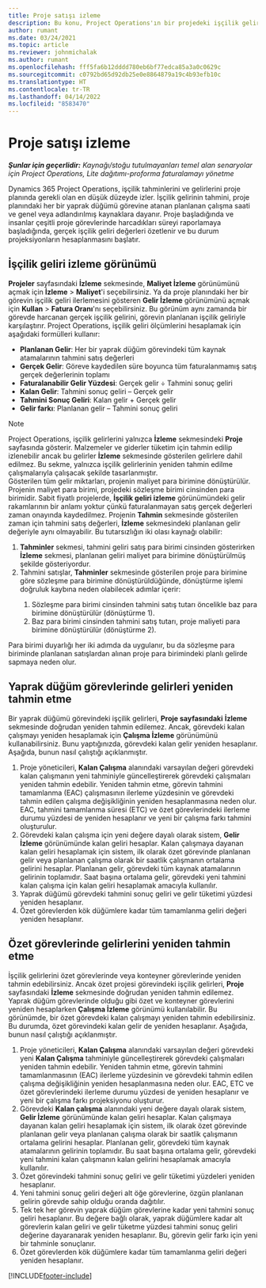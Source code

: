 ```yaml
---
title: Proje satışı izleme
description: Bu konu, Project Operations'ın bir projedeki işçilik gelirine ilişkin ilerlemeyi nasıl izlediği hakkında bilgiler sağlar.
author: rumant
ms.date: 03/24/2021
ms.topic: article
ms.reviewer: johnmichalak
ms.author: rumant
ms.openlocfilehash: fff5fa6b12dddd780eb6bf77edca85a3a0c0629c
ms.sourcegitcommit: c0792bd65d92db25e0e8864879a19c4b93efb10c
ms.translationtype: HT
ms.contentlocale: tr-TR
ms.lasthandoff: 04/14/2022
ms.locfileid: "8583470"
---
```

# <a name="project-sales-tracking"></a>Proje satışı izleme

_**Şunlar için geçerlidir:** Kaynağı/stoğu tutulmayanları temel alan senaryolar için Project Operations, Lite dağıtımı-proforma faturalamayı yönetme_

Dynamics 365 Project Operations, işçilik tahminlerini ve gelirlerini proje planında gerekli olan en düşük düzeyde izler. İşçilik gelirinin tahmini, proje planındaki her bir yaprak düğümü görevine atanan planlanan çalışma saati ve genel veya adlandırılmış kaynaklara dayanır. Proje başladığında ve insanlar çeşitli proje görevlerinde harcadıkları süreyi raporlamaya başladığında, gerçek işçilik geliri değerleri özetlenir ve bu durum projeksiyonların hesaplanmasını başlatır.

## <a name="labor-revenue-tracking-view"></a>İşçilik geliri izleme görünümü

**Projeler** sayfasındaki **İzleme** sekmesinde, **Maliyet İzleme** görünümünü açmak için **İzleme** > **Maliyet**'i seçebilirsiniz. Ya da proje planındaki her bir görevin işçilik geliri ilerlemesini gösteren **Gelir İzleme** görünümünü açmak için **Kullan** > **Fatura Oranı**'nı seçebilirsiniz. Bu görünüm aynı zamanda bir görevde harcanan gerçek işçilik gelirini, görevin planlanan işçilik geliriyle karşılaştırır. Project Operations, işçilik geliri ölçümlerini hesaplamak için aşağıdaki formülleri kullanır:

- **Planlanan Gelir**: Her bir yaprak düğüm görevindeki tüm kaynak atamalarının tahmini satış değerleri
- **Gerçek Gelir**: Göreve kaydedilen süre boyunca tüm faturalanmamış satış gerçek değerlerinin toplamı
- **Faturalanabilir Gelir Yüzdesi**: Gerçek gelir ÷ Tahmini sonuç geliri
- **Kalan Gelir**: Tahmini sonuç geliri – Gerçek gelir
- **Tahmini Sonuç Geliri**: Kalan gelir + Gerçek gelir
- **Gelir farkı**: Planlanan gelir – Tahmini sonuç geliri


> [!NOTE]
> Project Operations, işçilik gelirlerini yalnızca **İzleme** sekmesindeki **Proje** sayfasında gösterir. Malzemeler ve giderler tüketim için tahmin edilip izlenebilir ancak bu gelirler **İzleme** sekmesinde gösterilen gelirlere dahil edilmez. Bu sekme, yalnızca işçilik gelirlerinin yeniden tahmin edilme çalışmalarıyla çalışacak şekilde tasarlanmıştır.  
> Gösterilen tüm gelir miktarları, projenin maliyet para birimine dönüştürülür. Projenin maliyet para birimi, projedeki sözleşme birimi cinsinden para birimidir. Sabit fiyatlı projelerde, **İşçilik geliri izleme** görünümündeki gelir rakamlarının bir anlamı yoktur çünkü faturalanmayan satış gerçek değerleri zaman onayında kaydedilmez.
> Projenin **Tahmin** sekmesinde gösterilen zaman için tahmini satış değerleri, **İzleme** sekmesindeki planlanan gelir değeriyle aynı olmayabilir. Bu tutarsızlığın iki olası kaynağı olabilir:
><ol>
   ><li> <b>Tahminler</b> sekmesi, tahmini geliri satış para birimi cinsinden gösterirken <b>İzleme</b> sekmesi, planlanan geliri maliyet para birimine dönüştürülmüş şekilde gösteriyordur. </li>
   ><li> Tahmini satışlar, <b>Tahminler</b> sekmesinde gösterilen proje para birimine göre sözleşme para birimine dönüştürüldüğünde, dönüştürme işlemi doğruluk kaybına neden olabilecek adımlar içerir: </li>
><ol>
><li> Sözleşme para birimi cinsinden tahmini satış tutarı öncelikle baz para birimine dönüştürülür (dönüştürme 1).</li>
><li> Baz para birimi cinsinden tahmini satış tutarı, proje maliyeti para birimine dönüştürülür (dönüştürme 2). </li>
></ol>
></ol>
> Para birimi duyarlığı her iki adımda da uygulanır, bu da sözleşme para biriminde planlanan satışlardan alınan proje para birimindeki planlı gelirde sapmaya neden olur.
   

## <a name="reprojecting-revenues-on-leaf-node-tasks"></a>Yaprak düğüm görevlerinde gelirleri yeniden tahmin etme

Bir yaprak düğümü görevindeki işçilik gelirleri, **Proje sayfasındaki** **İzleme** sekmesinde doğrudan yeniden tahmin edilemez. Ancak, görevdeki kalan çalışmayı yeniden hesaplamak için **Çalışma İzleme** görünümünü kullanabilirsiniz. Bunu yaptığınızda, görevdeki kalan gelir yeniden hesaplanır. Aşağıda, bunun nasıl çalıştığı açıklanmıştır.

1. Proje yöneticileri, **Kalan Çalışma** alanındaki varsayılan değeri görevdeki kalan çalışmanın yeni tahminiyle güncelleştirerek görevdeki çalışmaları yeniden tahmin edebilir. Yeniden tahmin etme, görevin tahmini tamamlanma (EAC) çalışmasının ilerleme yüzdesinin ve görevdeki tahmin edilen çalışma değişikliğinin yeniden hesaplanmasına neden olur. EAC, tahmini tamamlanma süresi (ETC) ve özet görevlerindeki ilerleme durumu yüzdesi de yeniden hesaplanır ve yeni bir çalışma farkı tahmini oluşturulur.
2. Görevdeki kalan çalışma için yeni değere dayalı olarak sistem, **Gelir İzleme** görünümünde kalan geliri hesaplar. Kalan çalışmaya dayanan kalan geliri hesaplamak için sistem, ilk olarak özet görevinde planlanan gelir veya planlanan çalışma olarak bir saatlik çalışmanın ortalama gelirini hesaplar. Planlanan gelir, görevdeki tüm kaynak atamalarının gelirinin toplamıdır. Saat başına ortalama gelir, görevdeki yeni tahmini kalan çalışma için kalan geliri hesaplamak amacıyla kullanılır.
3. Yaprak düğümü görevdeki tahmini sonuç geliri ve gelir tüketimi yüzdesi yeniden hesaplanır.
4. Özet görevlerden kök düğümlere kadar tüm tamamlanma geliri değeri yeniden hesaplanır.

## <a name="reprojecting-revenues-on-summary-tasks"></a>Özet görevlerinde gelirlerini yeniden tahmin etme

İşçilik gelirlerini özet görevlerinde veya konteyner görevlerinde yeniden tahmin edebilirsiniz. Ancak özet projesi görevindeki işçilik gelirleri, **Proje** sayfasındaki **İzleme** sekmesinde doğrudan yeniden tahmin edilemez. Yaprak düğüm görevlerinde olduğu gibi özet ve konteyner görevlerini yeniden hesaplarken **Çalışma İzleme** görünümü kullanılabilir. Bu görünümde, bir özet görevdeki kalan çalışmayı yeniden tahmin edebilirsiniz. Bu durumda, özet görevindeki kalan gelir de yeniden hesaplanır. Aşağıda, bunun nasıl çalıştığı açıklanmıştır.

1. Proje yöneticileri, **Kalan Çalışma** alanındaki varsayılan değeri görevdeki yeni **Kalan Çalışma** tahminiyle güncelleştirerek görevdeki çalışmaları yeniden tahmin edebilir. Yeniden tahmin etme, görevin tahmini tamamlanmasının (EAC) ilerleme yüzdesinin ve görevdeki tahmin edilen çalışma değişikliğinin yeniden hesaplanmasına neden olur. EAC, ETC ve özet görevlerindeki ilerleme durumu yüzdesi de yeniden hesaplanır ve yeni bir çalışma farkı projeksiyonu oluşturur.
2. Görevdeki **Kalan çalışma** alanındaki yeni değere dayalı olarak sistem, **Gelir İzleme** görünümünde kalan geliri hesaplar. Kalan çalışmaya dayanan kalan geliri hesaplamak için sistem, ilk olarak özet görevinde planlanan gelir veya planlanan çalışma olarak bir saatlik çalışmanın ortalama gelirini hesaplar. Planlanan gelir, görevdeki tüm kaynak atamalarının gelirinin toplamıdır. Bu saat başına ortalama gelir, görevdeki yeni tahmini kalan çalışmanın kalan gelirini hesaplamak amacıyla kullanılır.
3. Özet görevindeki tahmini sonuç geliri ve gelir tüketimi yüzdeleri yeniden hesaplanır.
4. Yeni tahmini sonuç geliri değeri alt öğe görevlerine, özgün planlanan gelirin görevde sahip olduğu oranda dağıtılır.
5. Tek tek her görevin yaprak düğüm görevlerine kadar yeni tahmini sonuç geliri hesaplanır. Bu değere bağlı olarak, yaprak düğümlere kadar alt görevlerin kalan geliri ve gelir tüketme yüzdesi tahmini sonuç geliri değerine dayaranarak yeniden hesaplanır. Bu, görevin gelir farkı için yeni bir tahminle sonuçlanır. 
6. Özet görevlerden kök düğümlere kadar tüm tamamlanma geliri değeri yeniden hesaplanır.


[!INCLUDE[footer-include](../includes/footer-banner.md)]

